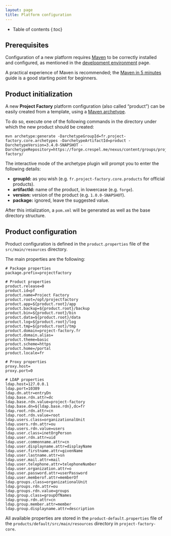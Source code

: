 ```yaml
---
layout: page
title: Platform configuration
---
```


- Table of contents
{:toc}

## Prerequisites

Configuration of a new platform requires [Maven](http://maven.apache.org) to be correctly installed and configured, as mentioned in the [development environment](env.html) page.

A practical experience of Maven is recommended; the [Maven in 5 minutes](http://maven.apache.org/guides/getting-started/maven-in-five-minutes.html) guide is a good starting point for beginners.

## Product initialization

A new **Project Factory** platform configuration (also called “product”) can be easily created from a template, using a [Maven archetype](http://maven.apache.org/archetype/maven-archetype-plugin/generate-mojo.html).

To do so, execute one of the following commands in the directory under which the new product should be created:

    mvn archetype:generate -DarchetypeGroupId=fr.project-factory.core.archetypes -DarchetypeArtifactId=product -DarchetypeVersion=3.4.0-SNAPSHOT -DarchetypeRepository=https://forge.crespel.me/nexus/content/groups/project-factory/

The interactive mode of the archetype plugin will prompt you to enter the following details:

-   **groupId:** as you wish (e.g. `fr.project-factory.core.products` for official products).
-   **artifactId:** name of the product, in lowercase (e.g. `forge`).
-   **version:** version of the product (e.g. `1.0.0-SNAPSHOT`).
-   **package:** ignored, leave the suggested value.

After this intialization, a `pom.xml` will be generated as well as the base directory structure.

## Product configuration

Product configuration is defined in the `product.properties` file of the `src/main/resources` directory.

The main properties are the following:

    # Package properties
    package.prefix=projectfactory

    # Product properties
    product.release=0
    product.id=pf
    product.name=Project Factory
    product.root=/opt/projectfactory
    product.app=${product.root}/app
    product.backup=${product.root}/backup
    product.bin=${product.root}/bin
    product.data=${product.root}/data
    product.log=${product.root}/log
    product.tmp=${product.root}/tmp
    product.domain=project-factory.fr
    product.domain.alias=
    product.theme=basic
    product.scheme=https
    product.home=/portal
    product.locale=fr

    # Proxy properties
    proxy.host=
    proxy.port=0

    # LDAP properties
    ldap.host=127.0.0.1
    ldap.port=10389
    ldap.dn.attr=entryDn
    ldap.base.rdn.attr=dc
    ldap.base.rdn.value=project-factory
    ldap.base.dn=${ldap.base.rdn},dc=fr
    ldap.root.rdn.attr=cn
    ldap.root.rdn.value=root
    ldap.users.class=organizationalUnit
    ldap.users.rdn.attr=ou
    ldap.users.rdn.value=users
    ldap.user.class=inetOrgPerson
    ldap.user.rdn.attr=uid
    ldap.user.commonname.attr=cn
    ldap.user.displayname.attr=displayName
    ldap.user.firstname.attr=givenName
    ldap.user.lastname.attr=sn
    ldap.user.mail.attr=mail
    ldap.user.telephone.attr=telephoneNumber
    ldap.user.organization.attr=o
    ldap.user.password.attr=userPassword
    ldap.user.memberof.attr=memberOf
    ldap.groups.class=organizationalUnit
    ldap.groups.rdn.attr=ou
    ldap.groups.rdn.value=groups
    ldap.group.class=groupOfNames
    ldap.group.rdn.attr=cn
    ldap.group.member.attr=member
    ldap.group.displayname.attr=description

All available properties are stored in the `product-default.properties` file of the `products/default/src/main/resources` directory in `project-factory-core`.
